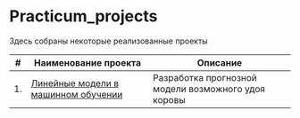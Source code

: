 # Practicum_projects

Здесь собраны некоторые реализованные проекты

| #    | Наименование проекта                | Описание                                                     |
| ---- | ------------------------------------------------------------ | ------------------------------------------------------------ |
| 1.   | [Линейные модели в машинном обучении](https://github.com/aggpost/Practicum_projects/tree/main/LinearModels) | Разработка прогнозной модели возможного удоя коровы |
